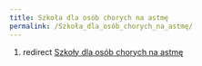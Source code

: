 ```yaml
---
title: Szkoła dla osób chorych na astmę
permalink: /Szkoła_dla_osób_chorych_na_astmę/
---
```


1.  redirect [Szkoły dla osób chorych na astmę](/atopedia/Szkoły_dla_osób_chorych_na_astmę "wikilink")
